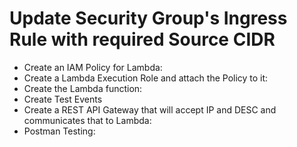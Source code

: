 # Update Security Group's Ingress Rule with required Source CIDR

- Create an IAM Policy for Lambda:
- Create a Lambda Execution Role and attach the Policy to it:
- Create the Lambda function:
- Create Test Events
- Create a REST API Gateway that will accept IP and DESC and communicates that to Lambda:
- Postman Testing:
